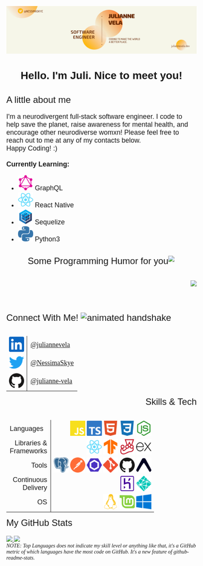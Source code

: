 ![profile banner](./Assets/JulianneVela-Banner.png)

<link rel="preconnect" href="https://fonts.gstatic.com">
<link href="https://fonts.googleapis.com/css2?family=Dosis&family=Exo+2:wght@500;900&display=swap" rel="stylesheet">

<h1 style="font-size:28px; font-family: 'Exo 2', sans-serif; font-weight:900" align="center">
    Hello. I'm Juli. Nice to meet you!
</h1>

<section class="about" align="left">
    <h2 style="font-size:24px; font-family: 'Exo 2', sans-serif; font-weight:500">
        A little about me
    </h2>
    <p style="font-size:18px; font-family: 'Dosis', sans-serif">
        I'm a neurodivergent full-stack software engineer. I code to help save the planet, raise awareness for mental health, and encourage other neurodiverse womxn! Please feel free to reach out to me at any of my contacts below. 
        <br>Happy Coding! :)
        <br><br>
        <strong>Currently Learning:</strong> 
            <ul style="font-size:18px; font-family: 'Dosis', sans-serif">
                <li>
                    <img 
                        src="./Assets/svg/graphql.svg" 
                        alt="graphql" 
                        width="40" 
                        height="40"
                    >
                    GraphQL
                </li>
                <li>
                    <img 
                        src="./Assets/svg/react.svg" 
                        alt="react" 
                        width="40" 
                        height="40"
                    >
                    React Native
                </li>
                <li>
                    <img 
                        src="./Assets/svg/sequelize-original.svg" 
                        alt="sequelize-original.svg"" 
                        width="40" 
                        height="40"
                    >
                    Sequelize
                </li>
                <li>
                    <img 
                        src="./Assets/svg/python.svg" 
                        alt="python" 
                        width="40" 
                        height="40"
                    >
                    Python3
                </li>
            </ul>
    </p>
</section>

<section class="jokes" align="right">
    <h2 align="right" style="font-size:24px; font-family: 'Exo 2', sans-serif; font-weight:500"> 
        Some Programming Humor for you 
        <img align="right" src="https://media2.giphy.com/media/UQDSBzfyiBKvgFcSTw/giphy.gif?cid=ecf05e47p3cd513axbek3f56ti3jzizq8hincw20jauyyfyw&rid=giphy.gif" width="75px">
    </h2><br>
    <img align="right" src="https://readme-jokes.vercel.app/api?theme=dracula"/>
</section>
<br><br><br>

<section class="connect" align="left">
    <h2 style="font-size:24px; font-family: 'Exo 2', sans-serif; font-weight:500">
        Connect With Me!
        <img src="https://raw.githubusercontent.com/ShahriarShafin/ShahriarShafin/main/Assets/handshake.gif" alt="animated handshake" width="100" height="46">
    </h2>
    <table align="left">
        <thead>
          <tr>
          </tr>
        </thead>
        <tbody>
          <tr>
            <td style="border-right: 1px solid">
                <img src="./Assets/svg/linkedin.svg" alt="linkedin" width="40" height="40">
            </td>
            <td style="font-size: 18px; font-family: 'Dosis'">
                <a href="https://www.linkedin.com/in/juliannevela" target="_blank" rel="noopener noreferrer">
                    @juliannevela
                </a>
            </td>
          </tr>
          <tr>
            <td style="border-right: 1px solid">
                <img src="./Assets/svg/twitter.svg" alt="twitter" width="40" height="40">
            </td>
            <td style="font-size: 18px; font-family: 'Dosis'">
                <a href="https://www.twitter.com/NessimaSkye" target="_blank" rel="noopener noreferrer">
                    @NessimaSkye
                </a>
            </td>
          </tr>
          <tr>
            <td style="border-right: 1px solid">
                <img src="./Assets/svg/github.svg" alt="github" width="40" height="40">
            </td>
            <td style="font-size: 18px; font-family: 'Dosis'">
                <a href="https://www.github.com/julianne-vela" target="_blank" rel="noopener noreferrer">
                    @julianne-vela
                </a>
            </td>
          </tr>
        </tbody>
    </table>
</section>
<br><br><br><br><br><br><br>

<section class="tech-skills" align="right">
    <h2 style="font-size:24px; font-family: 'Exo 2', sans-serif; font-weight:500" align="right">
        Skills &amp; Tech 
    </h2>
    <table align="right">
        <thead>
            <tr>
            </tr>
        </thead>
        <tbody>
            <tr>
                <td style="font-size:18px; font-family: 'Dosis',  sans-serif; text-align:left; border-right: 1px solid">
                    Languages
                </td>
                <td colspan="3" style="text-align:right">
                    <img 
                        src="./Assets/svg/javascript.svg" 
                        alt="javascript" 
                        width="40" 
                        height="40">
                    <img 
                        src="./Assets/svg/typescript.svg" 
                        alt="typescript" 
                        width="40" 
                        height="40">
                    <img 
                        src="./Assets/svg/html5.svg" 
                        alt="html5" 
                        width="40" 
                        height="40">
                    <img 
                        src="./Assets/svg/css3.svg" 
                        alt="css3" 
                        width="40" 
                        height="40">
                    <img 
                        src="./Assets/svg/node-dot-js.svg" 
                        alt="nodeJS" 
                        width="40" 
                        height="40">
                </td>
            </tr>
            <tr>
                <td style="font-size:18px; font-family: 'Dosis', sans-serif; text-align:right; border-right: 1px solid">
                    Libraries &amp;<br>Frameworks
                </td>
                <td colspan="3" style="text-align:right">
                    <img 
                        src="./Assets/svg/react.svg" 
                        alt="react" 
                        width="40" 
                        height="40">
                    <img 
                        src="./Assets/svg/tensorflow.svg" 
                        alt="tensorflow" 
                        width="40" 
                        height="40">
                    <img 
                        src="./Assets/svg/jest.svg" 
                        alt="jest" 
                        width="40" 
                        height="40">
                    <img 
                        src="./Assets/svg/express.svg" 
                        alt="express" 
                        width="40" 
                        height="40">
                </td>
            </tr>
            <tr>
                <td style="font-size:18px; font-family: 'Dosis', sans-serif; text-align:right; border-right: 1px solid">
                    Tools
                </td>
                <td colspan="3" style="text-align:right">
                    <img 
                        src="./Assets/svg/postgresql.svg" 
                        alt="postgresql" 
                        width="40" 
                        height="40">
                    <img 
                        src="./Assets/svg/postman.svg" 
                        alt="postman" 
                        width="40" 
                        height="40">
                    <img 
                        src="./Assets/svg/eslint.svg" 
                        alt="eslint" 
                        width="40" 
                        height="40">
                    <img 
                        src="./Assets/svg/git.svg" 
                        alt="git" 
                        width="40" 
                        height="40">
                    <img 
                        src="./Assets/svg/github.svg" 
                        alt="github" 
                        width="40" 
                        height="40">
                    <img 
                        src="./Assets/svg/expo.svg" 
                        alt="expo" 
                        width="40" 
                        height="40">
                </td>
            </tr>
            <tr>
                <td style="font-size:18px; font-family: 'Dosis', sans-serif; text-align:right; border-right: 1px solid">
                    Continuous<br>Delivery
                </td>
                <td colspan="3" style="text-align:right">
                    <img 
                        src="./Assets/svg/heroku.svg" 
                        alt="heroku" 
                        width="40" 
                        height="40">
                    <img 
                        src="./Assets/svg/netlify.svg" 
                        alt="netlify" 
                        width="40" 
                        height="40">
                </td>
            </tr>
            <tr>
                <td style="font-size:18px; font-family: 'Dosis', sans-serif; text-align:right; border-right: 1px solid">
                    OS
                </td>
                <td colspan="3" style="text-align:right">
                    <img 
                        src="./Assets/svg/linux.svg" 
                        alt="linux" 
                        width="40" 
                        height="40">
                    <img 
                        src="./Assets/svg/linuxmint.svg" 
                        alt="linuxmint" 
                        width="40" 
                        height="40">
                    <img 
                        src="./Assets/svg/windows.svg" 
                        alt="windows" 
                        width="40" 
                        height="40">
                </td>
            </tr>
        </tbody>
    </table>
</section>
<br><br><br><br><br><br><br><br><br><br><br>

<section class="stats" align="left">
    <h2 style="font-size:24px; font-family: 'Exo 2', sans-serif; font-weight:500"> 
        My GitHub Stats 
    </h2>
    <a align="left" href="https://github.com/anuraghazra/convoychat">
        <img src="https://github-readme-stats.vercel.app/api/top-langs/?username=julianne-vela&theme=dracula" />
    </a>
        <a href="https://github.com/anuraghazra/github-readme-stats">
        <img src="https://github-readme-stats.vercel.app/api?username=julianne-vela&count_private=true&show_icons=true&theme=dracula" />
    </a><br>
    <em style="font-size: 14px; font-family: 'Dosis'; display: inline-block;">NOTE: Top Languages does not indicate my skill level or anything like that, it's a GitHub metric of which languages have the most code on GitHub. It's a new feature of github-readme-stats.</em>
</section>

<!-- BLOG-POST-LIST:START -->
<!-- BLOG-POST-LIST:END -->
